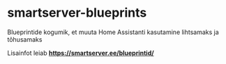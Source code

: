 # smartserver-blueprints
Blueprintide kogumik, et muuta Home Assistanti kasutamine lihtsamaks ja tõhusamaks

Lisainfot leiab **https://smartserver.ee/blueprintid/**
